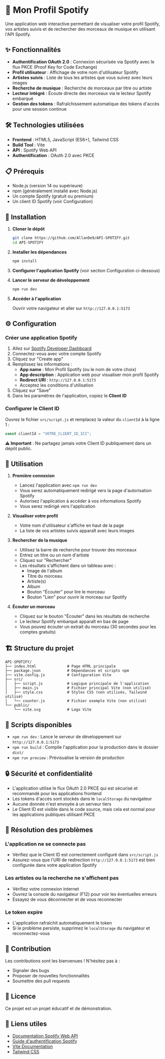 # 🎵 Mon Profil Spotify

Une application web interactive permettant de visualiser votre profil Spotify, vos artistes suivis et de rechercher des morceaux de musique en utilisant l'API Spotify.

## ✨ Fonctionnalités

- **Authentification OAuth 2.0** : Connexion sécurisée via Spotify avec le flux PKCE (Proof Key for Code Exchange)
- **Profil utilisateur** : Affichage de votre nom d'utilisateur Spotify
- **Artistes suivis** : Liste de tous les artistes que vous suivez avec leurs images
- **Recherche de musique** : Recherche de morceaux par titre ou artiste
- **Lecteur intégré** : Écoute directe des morceaux via le lecteur Spotify embarqué
- **Gestion des tokens** : Rafraîchissement automatique des tokens d'accès pour une session continue

## 🛠️ Technologies utilisées

- **Frontend** : HTML5, JavaScript (ES6+), Tailwind CSS
- **Build Tool** : Vite
- **API** : Spotify Web API
- **Authentification** : OAuth 2.0 avec PKCE

## 📋 Prérequis

- Node.js (version 14 ou supérieure)
- npm (généralement installé avec Node.js)
- Un compte Spotify (gratuit ou premium)
- Un client ID Spotify (voir Configuration)

## 🚀 Installation

1. **Cloner le dépôt**
   ```bash
   git clone https://github.com/AllanDe9/API-SPOTIFY.git
   cd API-SPOTIFY
   ```

2. **Installer les dépendances**
   ```bash
   npm install
   ```

3. **Configurer l'application Spotify** (voir section Configuration ci-dessous)

4. **Lancer le serveur de développement**
   ```bash
   npm run dev
   ```

5. **Accéder à l'application**
   
   Ouvrir votre navigateur et aller sur `http://127.0.0.1:5173`

## ⚙️ Configuration

### Créer une application Spotify

1. Allez sur [Spotify Developer Dashboard](https://developer.spotify.com/dashboard)
2. Connectez-vous avec votre compte Spotify
3. Cliquez sur "Create app"
4. Remplissez les informations :
   - **App name** : Mon Profil Spotify (ou le nom de votre choix)
   - **App description** : Application web pour visualiser mon profil Spotify
   - **Redirect URI** : `http://127.0.0.1:5173`
   - Acceptez les conditions d'utilisation
5. Cliquez sur "Save"
6. Dans les paramètres de l'application, copiez le **Client ID**

### Configurer le Client ID

Ouvrez le fichier `src/script.js` et remplacez la valeur du `clientId` à la ligne 1 :

```javascript
const clientId = "VOTRE_CLIENT_ID_ICI";
```

**⚠️ Important** : Ne partagez jamais votre Client ID publiquement dans un dépôt public.

## 📖 Utilisation

1. **Première connexion**
   - Lancez l'application avec `npm run dev`
   - Vous serez automatiquement redirigé vers la page d'autorisation Spotify
   - Autorisez l'application à accéder à vos informations Spotify
   - Vous serez redirigé vers l'application

2. **Visualiser votre profil**
   - Votre nom d'utilisateur s'affiche en haut de la page
   - La liste de vos artistes suivis apparaît avec leurs images

3. **Rechercher de la musique**
   - Utilisez la barre de recherche pour trouver des morceaux
   - Entrez un titre ou un nom d'artiste
   - Cliquez sur "Rechercher"
   - Les résultats s'affichent dans un tableau avec :
     - Image de l'album
     - Titre du morceau
     - Artiste(s)
     - Album
     - Bouton "Écouter" pour lire le morceau
     - Bouton "Lien" pour ouvrir le morceau sur Spotify

4. **Écouter un morceau**
   - Cliquez sur le bouton "Écouter" dans les résultats de recherche
   - Le lecteur Spotify embarqué apparaît en bas de page
   - Vous pouvez écouter un extrait du morceau (30 secondes pour les comptes gratuits)

## 🏗️ Structure du projet

```
API-SPOTIFY/
├── index.html              # Page HTML principale
├── package.json            # Dépendances et scripts npm
├── vite.config.js          # Configuration Vite
├── src/
│   ├── script.js           # Logique principale de l'application
│   ├── main.js             # Fichier principal Vite (non utilisé)
│   ├── style.css           # Styles CSS (non utilisés, Tailwind utilisé)
│   └── counter.js          # Fichier exemple Vite (non utilisé)
└── public/
    └── vite.svg            # Logo Vite
```

## 📜 Scripts disponibles

- `npm run dev` : Lance le serveur de développement sur `http://127.0.0.1:5173`
- `npm run build` : Compile l'application pour la production dans le dossier `dist/`
- `npm run preview` : Prévisualise la version de production

## 🔒 Sécurité et confidentialité

- L'application utilise le flux OAuth 2.0 PKCE qui est sécurisé et recommandé pour les applications frontend
- Les tokens d'accès sont stockés dans le `localStorage` du navigateur
- Aucune donnée n'est envoyée à un serveur tiers
- Le Client ID est visible dans le code source, mais cela est normal pour les applications publiques utilisant PKCE

## 🐛 Résolution des problèmes

### L'application ne se connecte pas
- Vérifiez que le Client ID est correctement configuré dans `src/script.js`
- Assurez-vous que l'URI de redirection `http://127.0.0.1:5173` est bien configurée dans votre application Spotify

### Les artistes ou la recherche ne s'affichent pas
- Vérifiez votre connexion internet
- Ouvrez la console du navigateur (F12) pour voir les éventuelles erreurs
- Essayez de vous déconnecter et de vous reconnecter

### Le token expire
- L'application rafraîchit automatiquement le token
- Si le problème persiste, supprimez le `localStorage` du navigateur et reconnectez-vous

## 🤝 Contribution

Les contributions sont les bienvenues ! N'hésitez pas à :
- Signaler des bugs
- Proposer de nouvelles fonctionnalités
- Soumettre des pull requests

## 📝 Licence

Ce projet est un projet éducatif et de démonstration.

## 🔗 Liens utiles

- [Documentation Spotify Web API](https://developer.spotify.com/documentation/web-api)
- [Guide d'authentification Spotify](https://developer.spotify.com/documentation/web-api/concepts/authorization)
- [Vite Documentation](https://vitejs.dev/)
- [Tailwind CSS](https://tailwindcss.com/)